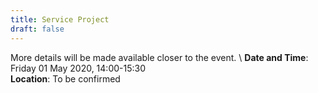 ```yaml
---
title: Service Project
draft: false
---
```


More details will be made available closer to the event. \\
**Date and Time**: Friday 01 May 2020, 14:00-15:30 \
**Location**: To be confirmed
